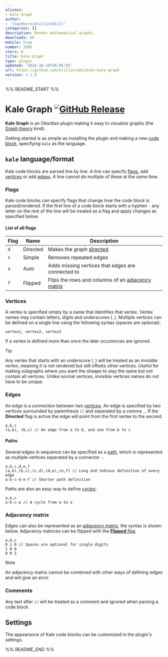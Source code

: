 ```yaml
---
aliases:
- Kale Graph
author:
- '[[authors/olillin|Oli]]'
categories: []
description: Render mathematical graphs.
downloads: 66
mobile: true
number: 2085
stars: 0
title: Kale Graph
type: plugin
updated: '2024-10-14T18:05:55'
url: https://github.com/olillin/obsidian-kale-graph
version: 1.1.0
---
```


%% README_START %%

# Kale Graph [![GitHub Release](https://img.shields.io/github/v/release/olillin/obsidian-kale-graph)](https://github.com/olillin/obsidian-kale-graph/releases)

**Kale Graph** is an Obsidian plugin making it easy to visualize graphs (the
[Graph theory](https://en.wikipedia.org/wiki/Graph_theory) kind).

Getting started is as simple as installing the plugin and making a new [code
block](https://help.obsidian.md/Editing+and+formatting/Basic+formatting+syntax#Code+blocks),
specifying `kale` as the language.

## `kale` language/format

Kale code blocks are parsed line by line. A line can specify [flags](#flags),
add [vertices](#vertices) or add [edges](#edges). A line cannot do multiple of
these at the same time.

### Flags

Kale code blocks can specify flags that change how the code block is
parsed/rendered. If the first line of a code block starts with a hyphen `-` any
letter on the rest of the line will be treated as a flag and apply changes as
specified below.

#### List of all flags

| Flag | Name     | Description                                                              |
| ---- | -------- | ------------------------------------------------------------------------ |
| `d`  | Directed | Makes the graph [directed](https://en.wikipedia.org/wiki/Directed_graph) |
| `s`  | Simple   | Removes repeated edges                                                   |
| `a`  | Auto     | Adds missing vertices that edges are connected to                        |
| `f`  | Flipped  | Flips the rows and columns of an [adjacency matrix](#adjacency-matrix)   |

### Vertices

A vertex is specified simply by a name that identifies that vertex. Vertex
names may contain letters, digits and underscores (`_`). Multiple vertices can
be defined on a single line using the following syntax (spaces are optional):

```kale
vertex1, vertex2, vertex3
```

If a vertex is defined more than once the later occurences are ignored.

> [!TIP]  
> Any vertex that starts with an underscore (`_`) will be treated as an
> *invisible vertex*, meaning it is not rendered but still offsets other
> vertices. Useful for making subgraphs where you want the shaape to stay the
> same but not contain all vertices. Unlike normal vertices, invisible
> vertices names do not have to be unique.

### Edges

An edge is a connection between two [vertices](#vertices). An edge is specified
by two vertices surrounded by parenthesis `()` and seperated by a comma `,`. If
the **Directed** flag is active the edge will point from the first vertex to
the second.

```kale
a,b,c
(a,b), (b,c) // An edge from a to b, and one from b to c
```

#### Paths

Several edges in sequence can be specified as a [path](
https://en.wikipedia.org/wiki/Path_(graph_theory)), which is represented as
multiple vertices seperated by a connector `-`.

```kale
a,b,c,d,e,f
(a,b),(b,c),(c,d),(d,e),(e,f) // Long and tedious definition of every edge
a-b-c-d-e-f // Shorter path definition
```

Paths are also an easy way to define [cycles](
https://en.wikipedia.org/wiki/Cycle_(graph_theory)):

```kale
a,b,c
a-b-c-a // A cycle from a to a
```

### Adjacency matrix

Edges can also be represented as an [adjacency matrix](
https://en.wikipedia.org/wiki/Adjacency_matrix), the syntax is shown below.
Adjacency matrices can be flipped with the [**Flipped** flag](#flags).

```kale
a,b,c
0 1 0 // Spaces are optional for single digits
1 0 0
0 0 2
```

> [!NOTE]
> An adjacency matrix cannot be combined with other ways of defining edges and
> will give an error.

### Comments

Any text after `//` will be treated as a comment and ignored when parsing a
code block.

## Settings

The appearance of Kale code blocks can be customized in the plugin's settings.


%% README_END %%